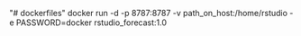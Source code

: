 "# dockerfiles" 
docker run -d -p 8787:8787 -v path_on_host:/home/rstudio -e PASSWORD=docker rstudio_forecast:1.0
